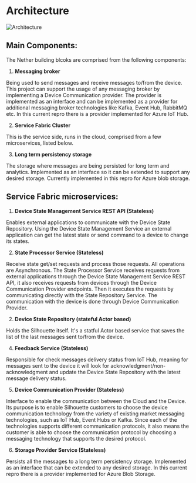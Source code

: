 # Architecture


![Architecture](images/silhouette_architecture_sep2016.gif?raw=true)


## Main Components:

The Nether building blcoks are comprised from the following components:

1. **Messaging broker**
  
  Being used to send messages and receive messages to/from the device. This project can support the usage of any messaging broker by implementing a Device Communication provider. The provider is implemented as an interface and can be implemented as a provider for additional messaging broker technologies like Kafka, Event Hub, RabbitMQ etc. In this current repro there is a provider implemented for Azure IoT Hub. 

2. **Service Fabric Cluster**

  This is the service side, runs in the cloud, comprised from a few microservices, listed below.
  
3. **Long term persistency storage**

  The storage where messages are being persisted for long term and analytics. Implemented as an interface so it can be extended to support any desired storage. Currently implemented in this repro for Azure blob storage.

## Service Fabric microservices:

1. **Device State Management Service REST API (Stateless)**

  Enables external applications to communicate with the Device State Repository. Using the Device State Management Service an external application can get the latest state or send command to a device to change its states.
  
2. **State Processor Service (Stateless)**

  Receive state get/set requests and process those requests. All operations are Asynchronous. The State Processor Service receives requests from external applications through the Device State Management Service REST API, it also receives requests from devices through the Device Communication Provider endpoints. Then it executes the requests by communicating directly with the State Repository Service. The communication with the device is done through Device Communication Provider.
  
2. **Device State Repository (stateful Actor based)**

  Holds the Silhouette itself. It's a statful Actor based service that saves the list of the last messages sent to/from the device. 

4. **Feedback Service (Stateless)**

  Responsible for check messages delivery status from IoT Hub, meaning for messages sent to the device it will look for acknowledgment/non-acknowledgment and update the Device State Repository with the latest message delivery status.
  
5. **Device Communication Provider (Stateless)**
  
  Interface to enable the communication between the Cloud and the Device. Its purpose is to enable Silhouette customers to choose the device communication technology from the variety of existing market messaging technologies, such as IoT Hub, Event Hubs or Kafka. Since each of the technologies supports different communication protocols, it also means the customer is able to choose the communication protocol by choosing a messaging technology that supports the desired protocol.

6. **Storage Provider Service (Stateless)**

  Persists all the messages to a long term persistency storage. Implemented as an interface that can be extended to any desired storage. In this current repro there is a provider implemented for Azure Blob Storage. 











